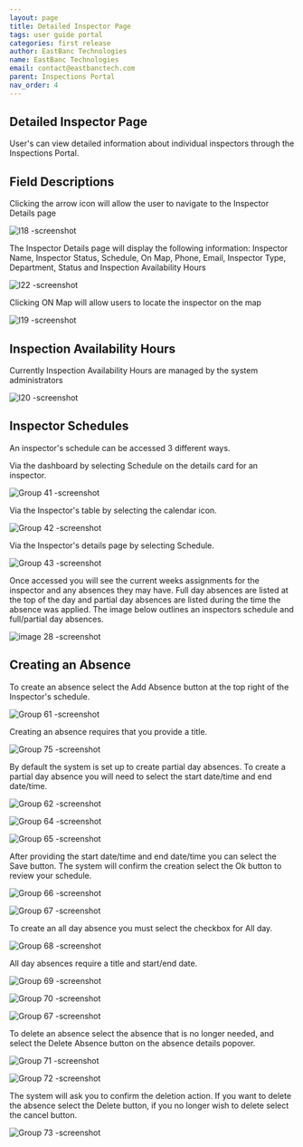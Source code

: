 ```yaml
---
layout: page
title: Detailed Inspector Page
tags: user guide portal
categories: first release
author: EastBanc Technologies
name: EastBanc Technologies
email: contact@eastbanctech.com
parent: Inspections Portal
nav_order: 4
---
```


<section id="detailed-inspector-page" markdown="1">

# Detailed Inspector Page

User's can view detailed information about individual inspectors through the Inspections Portal.

<section id="field-descriptions" markdown="1">

## Field Descriptions<a name="-Field-Descriptions"></a>

Clicking the arrow icon will allow the user to navigate to the Inspector Details page

![I18 -screenshot](https://user-images.githubusercontent.com/81990744/119042869-6b300f00-b986-11eb-9b9a-7df1faea50e4.png)

The Inspector Details page will display the following information: Inspector Name, Inspector Status, Schedule, On Map, Phone, Email, Inspector Type, Department, Status and Inspection Availability Hours

![I22 -screenshot](https://user-images.githubusercontent.com/81990744/119042094-64ed6300-b985-11eb-8097-01b3da9da46b.png)

Clicking ON Map will allow users to locate the inspector on the map

![I19 -screenshot](https://user-images.githubusercontent.com/81990744/119042448-d75e4300-b985-11eb-9254-acee18e7034c.png)

</section>

<section id="inspection-availability-hours" markdown="1">

## Inspection Availability Hours<a name="-Inspection-Availability-Hours"></a>

Currently Inspection Availability Hours are managed by the system administrators

![I20 -screenshot](https://user-images.githubusercontent.com/81990744/119042487-e9d87c80-b985-11eb-91de-82cc68b08928.png)

</section>

<section id="inspector-schedules" markdown="1">

## Inspector Schedules<a name="-Inspector-Schedules"></a>

An inspector's schedule can be accessed 3 different ways.

Via the dashboard by selecting Schedule on the details card for an inspector.

![Group 41 -screenshot](https://user-images.githubusercontent.com/84864458/125123244-68b77f00-e0c4-11eb-962b-6537dd3c5fa1.png)

Via the Inspector's table by selecting the calendar icon.

![Group 42 -screenshot](https://user-images.githubusercontent.com/84864458/125123289-77059b00-e0c4-11eb-9564-bd993a8e07d8.png)


Via the Inspector's details page by selecting Schedule.

![Group 43 -screenshot](https://user-images.githubusercontent.com/84864458/125123315-7ff66c80-e0c4-11eb-9006-8aed3861a02c.png)

Once accessed you will see the current weeks assignments for the inspector and any absences they may have.
Full day absences are listed at the top of the day and partial day absences are listed during the time the absence was applied. The image below outlines an inspectors schedule and full/partial day absences. 

![image 28 -screenshot](https://user-images.githubusercontent.com/84864458/127001445-2933b7a1-7617-4121-be00-ed021ea3acf3.png)

</section>

<section id="creating-an-absence" markdown="1">

## Creating an Absence<a name="-Creating-An-Absence"></a>

To create an absence select the Add Absence button at the top right of the Inspector's schedule.

![Group 61 -screenshot](https://user-images.githubusercontent.com/84864458/127017307-e63aa30b-e402-4285-8f49-b6ac9f133826.png)

Creating an absence requires that you provide a title.

![Group 75 -screenshot](https://user-images.githubusercontent.com/84864458/127017637-21c26310-ab6a-4441-a787-b85958749a16.png)

By default the system is set up to create partial day absences. To create a partial day absence you will need to select the start date/time and end date/time.

![Group 62 -screenshot](https://user-images.githubusercontent.com/84864458/127017896-fb70354d-559d-40fe-8cd6-c09167733f62.png)

![Group 64 -screenshot](https://user-images.githubusercontent.com/84864458/127017928-4d19139a-9957-4463-ac80-dbf1839f5f8b.png)

![Group 65 -screenshot](https://user-images.githubusercontent.com/84864458/127017950-392e0bf2-e606-48e8-b905-70cc20051eff.png)

After providing the start date/time and end date/time you can select the Save button. The system will confirm the creation select the Ok button to review your schedule.

![Group 66 -screenshot](https://user-images.githubusercontent.com/84864458/127018114-9327190f-6282-44bb-893b-7d297df5f95e.png)

![Group 67 -screenshot](https://user-images.githubusercontent.com/84864458/127018127-6e5325f9-81ba-4a3d-988c-3ab39ba7a809.png)

To create an all day absence you must select the checkbox for All day.

![Group 68 -screenshot](https://user-images.githubusercontent.com/84864458/127018422-9a913d0b-cb55-4052-9c7b-0b1621fc5815.png)

All day absences require a title and start/end date.

![Group 69 -screenshot](https://user-images.githubusercontent.com/84864458/127018661-a53d8d66-181f-4c91-9270-5597f398c4bd.png)

![Group 70 -screenshot](https://user-images.githubusercontent.com/84864458/127018694-ae9a122e-5b72-41f9-8149-46a12fffcf4c.png)

![Group 67 -screenshot](https://user-images.githubusercontent.com/84864458/127019767-dab684e5-b5dd-4b18-a245-b315974c0f1c.png)

To delete an absence select the absence that is no longer needed, and select the Delete Absence button on the absence details popover. 

![Group 71 -screenshot](https://user-images.githubusercontent.com/84864458/127019095-856517a7-2e79-46c1-99bd-93983e65fab8.png)

![Group 72 -screenshot](https://user-images.githubusercontent.com/84864458/127019113-2047f4f6-2842-4200-9aa8-65bc2e051169.png)

The system will ask you to confirm the deletion action.  If you want to delete the absence select the Delete button, if you no longer wish to delete select the cancel button.

![Group 73 -screenshot](https://user-images.githubusercontent.com/84864458/127019284-606f2822-334b-4084-babb-f7fb723a0f8c.png)


</section>
</section>